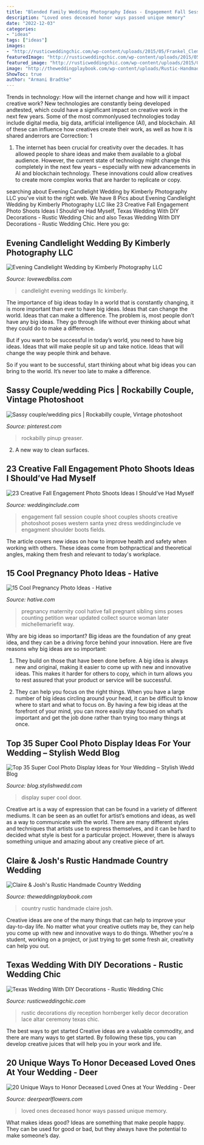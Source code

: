 ```yaml
---
title: "Blended Family Wedding Photography Ideas - Engagement Fall Session Couple Shoot Couples Shoots Creative Photoshoot Poses Western Santa Ynez Dress Weddinginclude Ve Engagment Shoulder Boots Fields"
description: "Loved ones deceased honor ways passed unique memory"
date: "2022-12-03"
categories:
- "ideas"
tags: ["ideas"]
images:
- "http://rusticweddingchic.com/wp-content/uploads/2015/05/Frankel_Clemence_Kelly_Hornberger_Photography_wedding1522_low.jpg"
featuredImage: "http://rusticweddingchic.com/wp-content/uploads/2015/05/Frankel_Clemence_Kelly_Hornberger_Photography_wedding1522_low.jpg"
featured_image: "http://rusticweddingchic.com/wp-content/uploads/2015/05/Frankel_Clemence_Kelly_Hornberger_Photography_wedding1522_low.jpg"
image: "http://theweddingplaybook.com/wp-content/uploads/Rustic-Handmade-Country-Wedding-Family-2.jpg"
ShowToc: true
author: "Armani Bradtke"
---
```



Trends in technology: How will the internet change and how will it impact creative work?
New technologies are constantly being developed andtested, which could have a significant impact on creative work in the next few years. Some of the most commonlyused technologies today include digital media, big data, artificial intelligence (AI), and blockchain. All of these can influence how creatives create their work, as well as how it is shared anderrors are Correction: 1
1) The internet has been crucial for creativity over the decades. It has allowed people to share ideas and make them available to a global audience. However, the current state of technology might change this completely in the next few years – especially with new advancements in AI and blockchain technology. These innovations could allow creatives to create more complex works that are harder to replicate or copy.

	

		
searching about Evening Candlelight Wedding by Kimberly Photography LLC you've visit to the right web. We have 8 Pics about Evening Candlelight Wedding by Kimberly Photography LLC like 23 Creative Fall Engagement Photo Shoots Ideas I Should’ve Had Myself, Texas Wedding With DIY Decorations - Rustic Wedding Chic and also Texas Wedding With DIY Decorations - Rustic Wedding Chic. Here you go:
		
    
## Evening Candlelight Wedding By Kimberly Photography LLC

<img loading=lazy src="http://images.lovewedbliss.com/real-weddings/outdoor-weddings/evening-candlelight-wedding/candlelight-wedding-ideas.jpg" onerror="this.onerror=null;this.src='https://tse3.mm.bing.net/th?id=OIP.3fOkEr7BU_pWJUQSaNoHhwHaLH&amp;pid=15.1';" alt="Evening Candlelight Wedding by Kimberly Photography LLC">

_Source: lovewedbliss.com_

>candlelight evening weddings llc kimberly. 

	

The importance of big ideas today
In a world that is constantly changing, it is more important than ever to have big ideas. Ideas that can change the world. Ideas that can make a difference.
The problem is, most people don’t have any big ideas. They go through life without ever thinking about what they could do to make a difference.

But if you want to be successful in today’s world, you need to have big ideas. Ideas that will make people sit up and take notice. Ideas that will change the way people think and behave.

So if you want to be successful, start thinking about what big ideas you can bring to the world. It’s never too late to make a difference.

    
## Sassy Couple/wedding Pics | Rockabilly Couple, Vintage Photoshoot

<img loading=lazy src="https://i.pinimg.com/736x/ac/b6/2c/acb62cc9b30e6300d5f72fc9f874ecfe--rockabilly-family-photos-rockabilly-couple-photography.jpg" onerror="this.onerror=null;this.src='https://tse2.mm.bing.net/th?id=OIP.5i_ik5ang-56BokZ3h3cKQHaLH&amp;pid=15.1';" alt="Sassy couple/wedding pics | Rockabilly couple, Vintage photoshoot">

_Source: pinterest.com_

>rockabilly pinup greaser. 

	

2. A new way to clean surfaces.

    
## 23 Creative Fall Engagement Photo Shoots Ideas I Should’ve Had Myself

<img loading=lazy src="https://www.weddinginclude.com/wp-content/uploads/2017/06/Fall-engagement-session-ideas.jpg" onerror="this.onerror=null;this.src='https://tse3.mm.bing.net/th?id=OIP.0Os6a7CYSnGGxLUeObGKhQHaKD&amp;pid=15.1';" alt="23 Creative Fall Engagement Photo Shoots Ideas I Should’ve Had Myself">

_Source: weddinginclude.com_

>engagement fall session couple shoot couples shoots creative photoshoot poses western santa ynez dress weddinginclude ve engagment shoulder boots fields. 

	

The article covers new ideas on how to improve health and safety when working with others. These ideas come from bothpractical and theoretical angles, making them fresh and relevant to today's workplace.

    
## 15 Cool Pregnancy Photo Ideas - Hative

<img loading=lazy src="https://hative.com/wp-content/uploads/2014/11/pregnancy-photo-ideas/7-cool-pregnancy-photo-ideas.jpg" onerror="this.onerror=null;this.src='https://tse2.mm.bing.net/th?id=OIP.4LD72bU6nJ_gEpIry0L_8wHaLH&amp;pid=15.1';" alt="15 Cool Pregnancy Photo Ideas - Hative">

_Source: hative.com_

>pregnancy maternity cool hative fall pregnant sibling sims poses counting petition wear updated collect source woman later michellemariefit way. 

	

Why are big ideas so important?
Big ideas are the foundation of any great idea, and they can be a driving force behind your innovation. Here are five reasons why big ideas are so important:
1. They build on those that have been done before. A big idea is always new and original, making it easier to come up with new and innovative ideas. This makes it harder for others to copy, which in turn allows you to rest assured that your product or service will be successful.

2. They can help you focus on the right things. When you have a large number of big ideas circling around your head, it can be difficult to know where to start and what to focus on. By having a few big ideas at the forefront of your mind, you can more easily stay focused on what’s important and get the job done rather than trying too many things at once.

    
## Top 35 Super Cool Photo Display Ideas For Your Wedding – Stylish Wedd Blog

<img loading=lazy src="http://blog.stylishwedd.com/wp-content/uploads/2017/01/Country-Chic-Wedding-Photo-Display-Ideas-for-Your-Wedding-Decorations.jpg" onerror="this.onerror=null;this.src='https://tse3.mm.bing.net/th?id=OIP.YpcnzZUAttc7NCM7iHRkNwHaKW&amp;pid=15.1';" alt="Top 35 Super Cool Photo Display Ideas for Your Wedding – Stylish Wedd Blog">

_Source: blog.stylishwedd.com_

>display super cool door. 

	

Creative art is a way of expression that can be found in a variety of different mediums. It can be seen as an outlet for artist’s emotions and ideas, as well as a way to communicate with the world. There are many different styles and techniques that artists use to express themselves, and it can be hard to decided what style is best for a particular project. However, there is always something unique and amazing about any creative piece of art.

    
## Claire &amp; Josh&#039;s Rustic Handmade Country Wedding

<img loading=lazy src="http://theweddingplaybook.com/wp-content/uploads/Rustic-Handmade-Country-Wedding-Family-2.jpg" onerror="this.onerror=null;this.src='https://tse3.mm.bing.net/th?id=OIP.2ThaVtpc98x8iLRk8u8_-wHaLH&amp;pid=15.1';" alt="Claire &amp; Josh&#039;s Rustic Handmade Country Wedding">

_Source: theweddingplaybook.com_

>country rustic handmade claire josh. 

	

Creative ideas are one of the many things that can help to improve your day-to-day life. No matter what your creative outlets may be, they can help you come up with new and innovative ways to do things. Whether you're a student, working on a project, or just trying to get some fresh air, creativity can help you out.

    
## Texas Wedding With DIY Decorations - Rustic Wedding Chic

<img loading=lazy src="http://rusticweddingchic.com/wp-content/uploads/2015/05/Frankel_Clemence_Kelly_Hornberger_Photography_wedding1522_low.jpg" onerror="this.onerror=null;this.src='https://tse4.mm.bing.net/th?id=OIP.UqGjLcxTMTPFfCGqcXPrYAHaLH&amp;pid=15.1';" alt="Texas Wedding With DIY Decorations - Rustic Wedding Chic">

_Source: rusticweddingchic.com_

>rustic decorations diy reception hornberger kelly decor decoration lace altar ceremony texas chic. 

	

The best ways to get started
Creative ideas are a valuable commodity, and there are many ways to get started. By following these tips, you can develop creative juices that will help you in your work and life.

    
## 20 Unique Ways To Honor Deceased Loved Ones At Your Wedding - Deer

<img loading=lazy src="https://www.deerpearlflowers.com/wp-content/uploads/2016/08/In-Memory-of-Idea-to-remember-loved-ones-that-have-passed.jpg" onerror="this.onerror=null;this.src='https://tse4.mm.bing.net/th?id=OIP.PhSwEtvWCzAPUpjLHNjWEAHaJ4&amp;pid=15.1';" alt="20 Unique Ways to Honor Deceased Loved Ones at Your Wedding - Deer">

_Source: deerpearlflowers.com_

>loved ones deceased honor ways passed unique memory. 

	

What makes ideas good?
Ideas are something that make people happy. They can be used for good or bad, but they always have the potential to make someone’s day.

